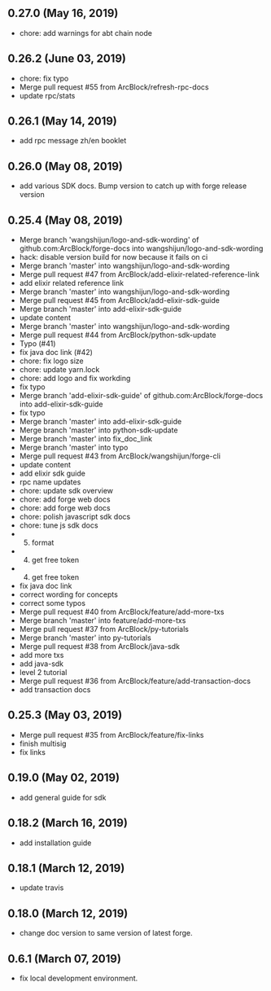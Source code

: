 ## 0.27.0 (May 16, 2019)
  - chore: add warnings for abt chain node
  
## 0.26.2 (June 03, 2019)
  - chore: fix typo
  - Merge pull request #55 from ArcBlock/refresh-rpc-docs
  - update rpc/stats

## 0.26.1 (May 14, 2019)
  - add rpc message zh/en booklet

## 0.26.0 (May 08, 2019)
  - add various SDK docs. Bump version to catch up with forge release version

## 0.25.4 (May 08, 2019)
  - Merge branch 'wangshijun/logo-and-sdk-wording' of github.com:ArcBlock/forge-docs into wangshijun/logo-and-sdk-wording
  - hack: disable version build for now because it fails on ci
  - Merge branch 'master' into wangshijun/logo-and-sdk-wording
  - Merge pull request #47 from ArcBlock/add-elixir-related-reference-link
  - add elixir related reference link
  - Merge branch 'master' into wangshijun/logo-and-sdk-wording
  - Merge pull request #45 from ArcBlock/add-elixir-sdk-guide
  - Merge branch 'master' into add-elixir-sdk-guide
  - update content
  - Merge branch 'master' into wangshijun/logo-and-sdk-wording
  - Merge pull request #44 from ArcBlock/python-sdk-update
  - Typo (#41)
  - fix java doc link (#42)
  - chore: fix logo size
  - chore: update yarn.lock
  - chore: add logo and fix workding
  - fix typo
  - Merge branch 'add-elixir-sdk-guide' of github.com:ArcBlock/forge-docs into add-elixir-sdk-guide
  - fix typo
  - Merge branch 'master' into add-elixir-sdk-guide
  - Merge branch 'master' into python-sdk-update
  - Merge branch 'master' into fix_doc_link
  - Merge branch 'master' into typo
  - Merge pull request #43 from ArcBlock/wangshijun/forge-cli
  - update content
  - add elixir sdk guide
  - rpc name updates
  - chore: update sdk overview
  - chore: add forge web docs
  - chore: add forge web docs
  - chore: polish javascript sdk docs
  - chore: tune js sdk docs
  - 5. format
  - 4. get free token
  - 4. get free token
  - fix java doc link
  - correct wording for concepts
  - correct some typos
  - Merge pull request #40 from ArcBlock/feature/add-more-txs
  - Merge branch 'master' into feature/add-more-txs
  - Merge pull request #37 from ArcBlock/py-tutorials
  - Merge branch 'master' into py-tutorials
  - Merge pull request #38 from ArcBlock/java-sdk
  - add more txs
  - add java-sdk
  - level 2 tutorial
  - Merge pull request #36 from ArcBlock/feature/add-transaction-docs
  - add transaction docs

## 0.25.3 (May 03, 2019)
  - Merge pull request #35 from ArcBlock/feature/fix-links
  - finish multisig
  - fix links

## 0.19.0 (May 02, 2019)
  - add general guide for sdk

## 0.18.2 (March 16, 2019)
  - add installation guide

## 0.18.1 (March 12, 2019)
  - update travis

## 0.18.0 (March 12, 2019)
  - change doc version to same version of latest forge.

## 0.6.1 (March 07, 2019)
  - fix local development environment.
